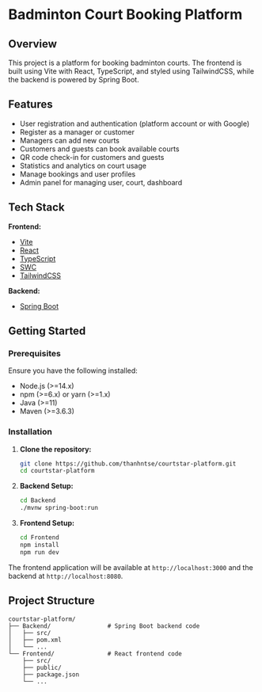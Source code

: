 # Badminton Court Booking Platform

## Overview

This project is a platform for booking badminton courts. The frontend is built using Vite with React, TypeScript, and styled using TailwindCSS, while the backend is powered by Spring Boot.

## Features


- User registration and authentication (platform account or with Google)
- Register as a manager or customer
- Managers can add new courts
- Customers and guests can book available courts
- QR code check-in for customers and guests
- Statistics and analytics on court usage
- Manage bookings and user profiles
- Admin panel for managing user, court, dashboard


## Tech Stack

**Frontend:**
- [Vite](https://vitejs.dev/)
- [React](https://reactjs.org/)
- [TypeScript](https://www.typescriptlang.org/)
- [SWC](https://swc.rs/)
- [TailwindCSS](https://tailwindcss.com/)

**Backend:**
- [Spring Boot](https://spring.io/projects/spring-boot)

## Getting Started

### Prerequisites

Ensure you have the following installed:
- Node.js (>=14.x)
- npm (>=6.x) or yarn (>=1.x)
- Java (>=11)
- Maven (>=3.6.3)

### Installation

1. **Clone the repository:**
    ```sh
    git clone https://github.com/thanhntse/courtstar-platform.git
    cd courtstar-platform
    ```

2. **Backend Setup:**
    ```sh
    cd Backend
    ./mvnw spring-boot:run
    ```

3. **Frontend Setup:**
    ```sh
    cd Frontend
    npm install
    npm run dev
    ```

The frontend application will be available at `http://localhost:3000` and the backend at `http://localhost:8080`.

## Project Structure

```plaintext
courtstar-platform/
├── Backend/                # Spring Boot backend code
│   ├── src/
│   ├── pom.xml
│   └── ...
└── Frontend/               # React frontend code
    ├── src/
    ├── public/
    ├── package.json
    └── ...
